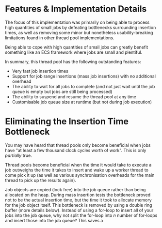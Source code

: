 Features & Implementation Details
=================================
The focus of this implementation was primarily on being able to process high
quantities of small jobs by defeating bottlenecks surrounding insertion times,
as well as removing some minor but nonetheless usability-breaking limitations
found in other thread pool implementations.

Being able to cope with high quantities of small jobs can greatly benefit
something like an ECS framework where jobs are small and plentiful.

In summary, this thread pool has the following outstanding features:
 + Very fast job insertion times
 + Support for job range insertions (mass job insertions) with no additional
   overhead
 + The ability to wait for all jobs to complete (and not just wait until the
   job queue is empty but jobs are still being processed)
 + The ability to suspend and resume the thread pool at any time
 + Customisable job queue size at runtime (but not during job execution)

Eliminating the Insertion Time Bottleneck
=========================================
You may have heard that thread pools only become beneficial when jobs have "at
least a few thousand clock cycles worth of work". This is only *partially*
true.

Thread pools become beneficial when the time it would take to execute a job
outweighs the time it takes to insert and wake up a worker thread to come pick
it up (as well as various synchronisation overheads for the main thread to pick
up the results again).



Job objects are copied (lock free) into the job queue rather than being
   allocated on the heap. During mass insertion tests the bottleneck proved
   not to be the actual insertion time, but the time it took to allocate memory
   for the job object itself. This bottleneck is removed by using a double ring
   buffer (more details below).
Instead of using a for-loop to insert all of your jobs into the job queue, why not split the for-loop into
   *n* number of for-loops and insert those into the job queue? This saves a
